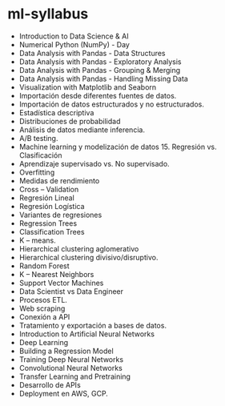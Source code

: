 # ml-syllabus

- Introduction to Data Science & AI 
- Numerical Python (NumPy) - Day 
- Data Analysis with Pandas - Data Structures 
- Data Analysis with Pandas - Exploratory Analysis 
- Data Analysis with Pandas - Grouping & Merging 
- Data Analysis with Pandas - Handling Missing Data 
- Visualization with Matplotlib and Seaborn 
- Importación desde diferentes fuentes de datos. 
- Importación de datos estructurados y no estructurados. 
- Estadística descriptiva 
- Distribuciones de probabilidad 
- Análisis de datos mediante inferencia. 
- A/B testing. 
- Machine learning y modelización de datos 15. Regresión vs. Clasificación 
- Aprendizaje supervisado vs. No supervisado. 
- Overfitting 
- Medidas de rendimiento 
- Cross – Validation 
- Regresión Lineal 
- Regresión Logística 
- Variantes de regresiones 
- Regression Trees 
- Classification Trees 
- K – means. 
- Hierarchical clustering aglomerativo 
- Hierarchical clustering divisivo/disruptivo. 
- Random Forest 
- K – Nearest Neighbors 
- Support Vector Machines 
- Data Scientist vs Data Engineer 
- Procesos ETL. 
- Web scraping 
- Conexión a API 
- Tratamiento y exportación a bases de datos. 
- Introduction to Artificial Neural Networks 
- Deep Learning 
- Building a Regression Model 
- Training Deep Neural Networks 
- Convolutional Neural Networks 
- Transfer Learning and Pretraining 
- Desarrollo de APIs 
- Deployment en AWS, GCP.
